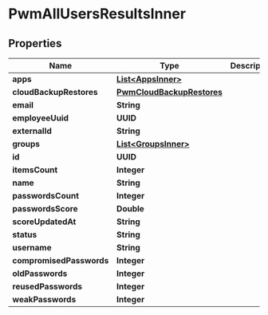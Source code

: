 

# PwmAllUsersResultsInner


## Properties

| Name | Type | Description | Notes |
|------------ | ------------- | ------------- | -------------|
|**apps** | [**List&lt;AppsInner&gt;**](AppsInner.md) |  |  [optional] |
|**cloudBackupRestores** | [**PwmCloudBackupRestores**](PwmCloudBackupRestores.md) |  |  [optional] |
|**email** | **String** |  |  |
|**employeeUuid** | **UUID** |  |  [optional] |
|**externalId** | **String** |  |  [optional] |
|**groups** | [**List&lt;GroupsInner&gt;**](GroupsInner.md) |  |  [optional] |
|**id** | **UUID** |  |  |
|**itemsCount** | **Integer** |  |  [optional] |
|**name** | **String** |  |  |
|**passwordsCount** | **Integer** |  |  [optional] |
|**passwordsScore** | **Double** |  |  [optional] |
|**scoreUpdatedAt** | **String** |  |  [optional] |
|**status** | **String** |  |  |
|**username** | **String** |  |  [optional] |
|**compromisedPasswords** | **Integer** |  |  [optional] |
|**oldPasswords** | **Integer** |  |  [optional] |
|**reusedPasswords** | **Integer** |  |  [optional] |
|**weakPasswords** | **Integer** |  |  [optional] |



